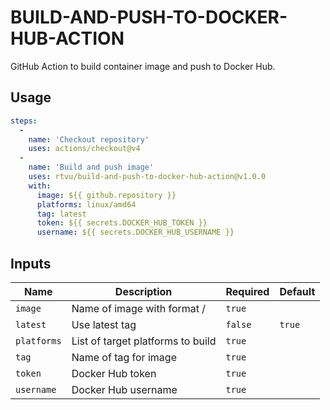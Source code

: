 # BUILD-AND-PUSH-TO-DOCKER-HUB-ACTION

GitHub Action to build container image and push to Docker Hub.

## Usage

``` yaml
steps:
  -
    name: 'Checkout repository'
    uses: actions/checkout@v4
  -
    name: 'Build and push image'
    uses: rtvu/build-and-push-to-docker-hub-action@v1.0.0
    with:
      image: ${{ github.repository }}
      platforms: linux/amd64
      tag: latest
      token: ${{ secrets.DOCKER_HUB_TOKEN }}
      username: ${{ secrets.DOCKER_HUB_USERNAME }}
```

## Inputs

| Name        | Description                               | Required | Default |
| ----------- | ----------------------------------------- | -------- | ------- |
| `image`     | Name of image with format <OWNER>/<IMAGE> | `true`   |         |
| `latest`    | Use latest tag                            | `false`  | `true`  |
| `platforms` | List of target platforms to build         | `true`   |         |
| `tag`       | Name of tag for image                     | `true`   |         |
| `token`     | Docker Hub token                          | `true`   |         |
| `username`  | Docker Hub username                       | `true`   |         |
